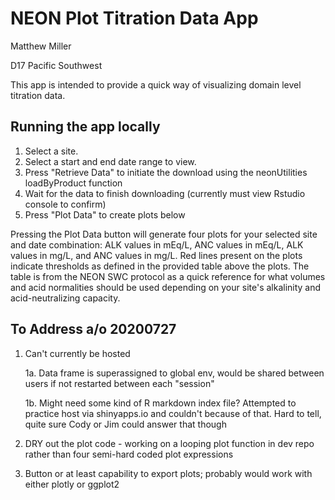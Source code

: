 # NEON Plot Titration Data App

Matthew Miller

D17 Pacific Southwest

This app is intended to provide a quick way of visualizing domain level titration data.

Running the app locally
-----------------------
1. Select a site.
2. Select a start and end date range to view.
3. Press "Retrieve Data" to initiate the download using the neonUtilities loadByProduct function
4. Wait for the data to finish downloading (currently must view Rstudio console to confirm)
5. Press "Plot Data" to create plots below

Pressing the Plot Data button will generate four plots for your selected site and date combination: ALK values in mEq/L, ANC values in mEq/L, ALK values in mg/L, and ANC values in mg/L. Red lines present on the plots indicate thresholds as defined in the provided table above the plots. The table is from the NEON SWC protocol as a quick reference for what volumes and acid normalities should be used depending on your site's alkalinity and acid-neutralizing capacity.

To Address a/o 20200727
-----------
1. Can't currently be hosted

    1a. Data frame is superassigned to global env, would be shared between users if not restarted between each "session"
    
    1b. Might need some kind of R markdown index file? Attempted to practice host via shinyapps.io and couldn't because of that. Hard to tell, quite sure Cody or Jim could answer that though
  
2. DRY out the plot code - working on a looping plot function in dev repo rather than four semi-hard coded plot expressions

3. Button or at least capability to export plots; probably would work with either plotly or ggplot2
  
